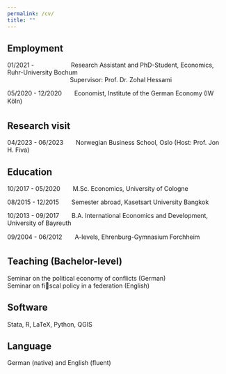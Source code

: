 ```yaml
---
permalink: /cv/
title: ""
---
```


## Employment
01/2021 - &ensp;&ensp;&ensp;&ensp;&ensp;&ensp;&ensp;&ensp;&ensp;&ensp;&ensp; Research Assistant and PhD-Student, Economics, Ruhr-University Bochum  
&ensp;&ensp;&ensp;&ensp;&ensp;&ensp;&ensp;&ensp;&ensp;&ensp;&ensp;&ensp;&ensp;&ensp;&ensp;&ensp;&ensp;&ensp;&ensp;&ensp; Supervisor: Prof. Dr. Zohal Hessami

05/2020 - 12/2020 &ensp;&ensp;&ensp; Economist, Institute of the German Economy (IW Köln)

## Research visit
04/2023 - 06/2023 &ensp;&ensp;&ensp; Norwegian Business School, Oslo (Host: Prof. Jon H. Fiva)

## Education 
10/2017 - 05/2020 &ensp;&ensp;&ensp; M.Sc. Economics, University of Cologne 

08/2015 - 12/2015 &ensp;&ensp;&ensp; Semester abroad, Kasetsart University Bangkok

10/2013 - 09/2017 &ensp;&ensp;&ensp; B.A. International Economics and Development, University of Bayreuth

09/2004 - 06/2012 &ensp;&ensp;&ensp; A-levels, Ehrenburg-Gymnasium Forchheim

## Teaching (Bachelor-level)
Seminar on the political economy of conflicts (German)  
Seminar on fiscal policy in a federation (English)  

## Software 
Stata, R, LaTeX, Python, QGIS

## Language
German (native) and English (fluent)
